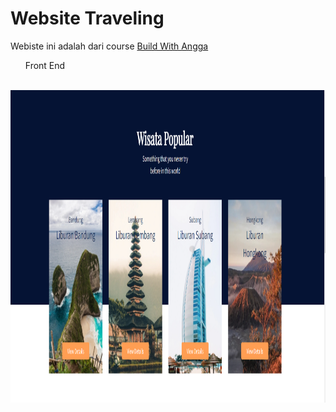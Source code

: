 # Website Traveling
<p>Webiste ini adalah dari course <a href="https://buildwithangga.com/kelas/full-stack-developer-with-laravel-web-travel" target="_blank" >Build With Angga</a> </p>

<ul>Front End</ul>
<br>
<img src="https://github.com/ugunNet21/wisata-laravel10/blob/master/public/ss/popular.png" width="1000" height="500"/>


